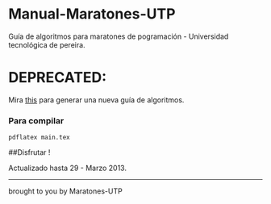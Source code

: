 Manual-Maratones-UTP
====================

Guía de algoritmos para maratones de pogramación - Universidad tecnológica de pereira.


# DEPRECATED:

Mira [this](https://github.com/pin3da/Programming-contest/blob/master/README.md#team-notebook) para generar una nueva guía de algoritmos.

### Para compilar
	
	pdflatex main.tex


##Disfrutar !

Actualizado hasta 29 - Marzo 2013.

_______
brought to you by Maratones-UTP
